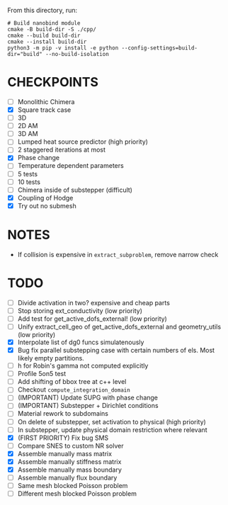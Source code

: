 From this directory, run:

```
# Build nanobind module
cmake -B build-dir -S ./cpp/
cmake --build build-dir
cmake --install build-dir
python3 -m pip -v install -e python --config-settings=build-dir="build" --no-build-isolation
```

CHECKPOINTS
===========

- [ ] Monolithic Chimera
- [x] Square track case
- [ ] 3D
- [ ] 2D AM
- [ ] 3D AM
- [ ] Lumped heat source predictor (high priority)
- [ ] 2 staggered iterations at most
- [x] Phase change
- [ ] Temperature dependent parameters
- [ ] 5 tests
- [ ] 10 tests
- [ ] Chimera inside of substepper (difficult)
- [x] Coupling of Hodge
- [x] Try out no submesh

NOTES
=====

- If collision is expensive in `extract_subproblem`, remove narrow check


TODO
====

- [ ] Divide activation in two? expensive and cheap parts
- [ ] Stop storing ext_conductivity (low priority)
- [ ] Add test for get_active_dofs_external! (low priority)
- [ ] Unify extract_cell_geo of get_active_dofs_external and geometry_utils (low priority)
- [x] Interpolate list of dg0 funcs simulatenously
- [x] Bug fix parallel substepping case with certain numbers of els. Most likely empty partitions.
- [ ] h for Robin's gamma not computed explicitly
- [ ] Profile 5on5 test
- [ ] Add shifting of bbox tree at c++ level
- [ ] Checkout `compute_integration_domain`
- [ ] (IMPORTANT) Update SUPG with phase change
- [ ] (IMPORTANT) Substepper + Dirichlet conditions
- [ ] Material rework to subdomains
- [ ] On delete of substepper, set activation to physical (high priority)
- [ ] In substepper, update physical domain restriction where relevant
- [x] (FIRST PRIORITY) Fix bug SMS
- [ ] Compare SNES to custom NR solver
- [x] Assemble manually mass matrix
- [x] Assemble manually stiffness matrix
- [x] Assemble manually mass boundary
- [ ] Assemble manually flux boundary
- [ ] Same mesh blocked Poisson problem
- [ ] Different mesh blocked Poisson problem
